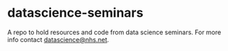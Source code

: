 # datascience-seminars
A repo to hold resources and code from data science seminars. For more info contact datascience@nhs.net.
